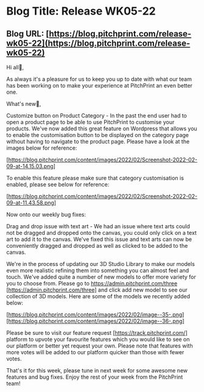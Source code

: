 # **Blog Title**: Release WK05-22

## **Blog URL**: [https://blog.pitchprint.com/release-wk05-22](https://blog.pitchprint.com/release-wk05-22)

Hi all👋,

As always it's a pleasure for us to keep you up to date with what our team has been working on to make your experience at PitchPrint an even
better one.

What's new🚀,

Customize button on Product Category - In the past the end user had to open a product page to be able to use PitchPrint to customise your
products. We've now added this great feature on Wordpress that allows you to enable the customisation button to be displayed on the category
page without having to navigate to the product page. Please have a look at the images below for reference:

[https://blog.pitchprint.com/content/images/2022/02/Screenshot-2022-02-09-at-14.15.03.png]

To enable this feature please make sure that category customisation is enabled, please see below for reference:

[https://blog.pitchprint.com/content/images/2022/02/Screenshot-2022-02-09-at-11.43.58.png]

Now onto our weekly bug fixes:

Drag and drop issue with text art - We had an issue where text arts could not be dragged and dropped onto the canvas, you could only click
on a text art to add it to the canvas. We've fixed this issue and text arts can now be conveniently dragged and dropped as well as clicked
to be added to the canvas.

We're in the process of updating our 3D Studio Library to make our models even more realistic refining them into something you can almost
feel and touch. We've added quite a number of new models to offer more variety for you to choose from. Please go to
https://admin.pitchprint.com/three [https://admin.pitchprint.com/three] and click add new model to see our collection of 3D models. Here are
some of the models we recently added below:

[https://blog.pitchprint.com/content/images/2022/02/image--35-.png][https://blog.pitchprint.com/content/images/2022/02/image--36-.png]



Please be sure to visit our feature request [https://track.pitchprint.com/] platform to upvote your favourite features which you would like
to see on our platform or better yet request your own. Please note that features with more votes will be added to our platform quicker than
those with fewer votes.

That's it for this week, please tune in next week for some awesome new features and bug fixes. Enjoy the rest of your week from the
PitchPrint team!

